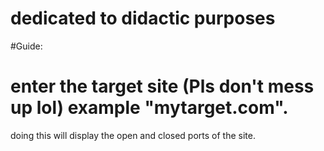 
# dedicated to didactic purposes
#Guide:
# enter the target site (Pls don't mess up lol) example "mytarget.com".
doing this will display the open and closed ports of the site.
